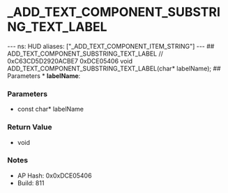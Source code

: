 # _ADD_TEXT_COMPONENT_SUBSTRING_TEXT_LABEL

--- ns: HUD aliases: ["_ADD_TEXT_COMPONENT_ITEM_STRING"] --- ## ADD_TEXT_COMPONENT_SUBSTRING_TEXT_LABEL  // 0xC63CD5D2920ACBE7 0xDCE05406 void ADD_TEXT_COMPONENT_SUBSTRING_TEXT_LABEL(char* labelName);   ## Parameters * **labelName**:

### Parameters
* const char* labelName

### Return Value
* void

### Notes
* AP Hash: 0x0xDCE05406
* Build: 811

